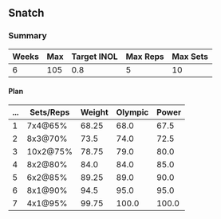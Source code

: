 ## Snatch

### Summary

Weeks | Max | Target INOL | Max Reps | Max Sets
--- | --- | --- | --- | ---
6 | 105 | 0.8 | 5 | 10

#### Plan

 ... | Sets/Reps | Weight | Olympic | Power
--- | --- | --- | --- | ---
1 | 7x4@65% | 68.25 | 68.0 | 67.5
2 | 8x3@70% | 73.5 | 74.0 | 72.5
3 | 10x2@75% | 78.75 | 79.0 | 80.0
4 | 8x2@80% | 84.0 | 84.0 | 85.0
5 | 6x2@85% | 89.25 | 89.0 | 90.0
6 | 8x1@90% | 94.5 | 95.0 | 95.0
7 | 4x1@95% | 99.75 | 100.0 | 100.0

